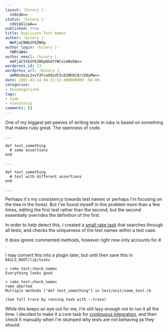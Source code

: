 ```yaml
---
layout: !binary |-
  cG9zdA==
status: !binary |-
  cHVibGlzaA==
published: true
title: Duplicate Test Names
author: !binary |-
  WmFjaCBNb2F6ZW5p
author_login: !binary |-
  YWRtaW4=
author_email: !binary |-
  emFjaC5tb2F6ZW5pQGdtYWlsLmNvbQ==
wordpress_id: 23
wordpress_url: !binary |-
  aHR0cDovL2xvY2FsaG9zdC5sb2NhbC8/cD0yMw==
date: 2007-03-24 04:32:52.000000000 -04:00
categories:
- Uncategorized
tags:
- code
- elevatorup
comments: []
---
```

One of my biggest pet peeves of writing tests in ruby is based on something that makes ruby great. The openness of code. 


    ...
    
    def test_something
      # some assertions
    end
    
    ...
    
    def test_something
      # test with different assertions
    end
    
    ...


Perhaps it's my consistency towards test names or perhaps I'm focusing on the tree in the forest. But I've found myself in this problem more than a few times, editing the first test rather than the second, but the second essentially overrides the definition of the first. 

In order to help detect this, I created a [small rake task](http://source.elevatorfight.com/public/test_names/check_test_names.rake) that searches through all tests, and checks the uniqueness of the test names within a test case.

It does ignore commented methods, however right now only accounts for # .  

I may convert this into a plugin later, but until then save this in `RAILS_ROOT/lib/tasks`

    
    > rake test:check_names
    Everything looks good
    
    > rake test:check_names
    rake aborted 
    Multiple methods ["def test_something"] in test/unit/some_test.rb
    
    (See full trace by running task with --trace)
    


While this keeps an eye out for me, I'm still lazy enough not to run it all the time. I decided to make it a core task for [continuous integration](http://cerberus.rubyforge.org/), and then check it manually when I'm stumped why tests are not behaving as they should.
